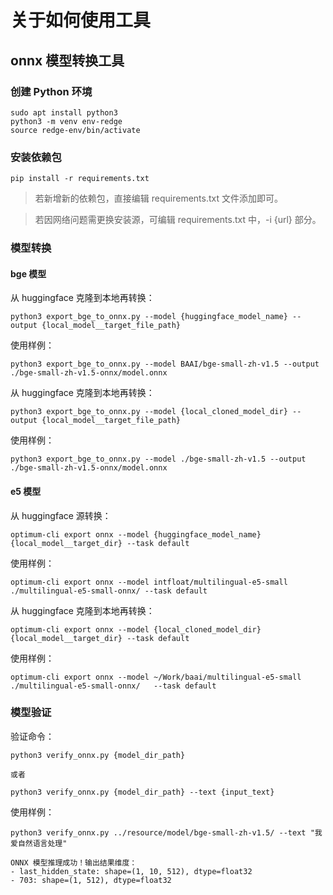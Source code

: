 # 关于如何使用工具

## onnx 模型转换工具

### 创建 Python 环境

```
sudo apt install python3
python3 -m venv env-redge
source redge-env/bin/activate
```

### 安装依赖包

```
pip install -r requirements.txt
```

> 若新增新的依赖包，直接编辑 requirements.txt 文件添加即可。

> 若因网络问题需更换安装源，可编辑 requirements.txt 中，-i {url} 部分。

### 模型转换

#### bge 模型


从 huggingface 克隆到本地再转换：

```
python3 export_bge_to_onnx.py --model {huggingface_model_name} --output {local_model__target_file_path}
```

使用样例：
```
python3 export_bge_to_onnx.py --model BAAI/bge-small-zh-v1.5 --output ./bge-small-zh-v1.5-onnx/model.onnx
```

从 huggingface 克隆到本地再转换：

```
python3 export_bge_to_onnx.py --model {local_cloned_model_dir} --output {local_model__target_file_path}
```

使用样例：

```
python3 export_bge_to_onnx.py --model ./bge-small-zh-v1.5 --output ./bge-small-zh-v1.5-onnx/model.onnx
```


#### e5 模型

从 huggingface 源转换：

```
optimum-cli export onnx --model {huggingface_model_name} {local_model__target_dir} --task default
```

使用样例：

```
optimum-cli export onnx --model intfloat/multilingual-e5-small ./multilingual-e5-small-onnx/ --task default
```

从 huggingface 克隆到本地再转换：

```
optimum-cli export onnx --model {local_cloned_model_dir} {local_model__target_dir} --task default
```

使用样例：

```
optimum-cli export onnx --model ~/Work/baai/multilingual-e5-small ./multilingual-e5-small-onnx/   --task default
```

### 模型验证

验证命令：

```
python3 verify_onnx.py {model_dir_path}

或者

python3 verify_onnx.py {model_dir_path} --text {input_text}
```

使用样例：
```
python3 verify_onnx.py ../resource/model/bge-small-zh-v1.5/ --text "我爱自然语言处理"

ONNX 模型推理成功！输出结果维度：
- last_hidden_state: shape=(1, 10, 512), dtype=float32
- 703: shape=(1, 512), dtype=float32
```
